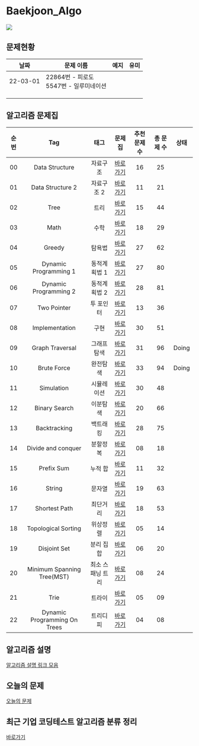 # Baekjoon_Algo

  <a href="https://github.com/tony9402/baekjoon#readme"><img src="https://img.shields.io/badge/문제 출처-%23F3708C?style=flat&logo=Git&logoColor=white"/></a>



## 문제현황

| 날짜     | 문제 이름                                   | 예지 | 유미 |
| -------- | ------------------------------------------- | ---- | ---- |
| 22-03-01 | 22864번 - 피로도<br />5547번 - 일루미네이션 |      |      |
|          |                                             |      |      |
|          |                                             |      |      |
|          |                                             |      |      |



## 알고리즘 문제집

| 순번 |             Tag              |       태그       |                   문제집                   | 추천 문제 수 | 총 문제 수 | 상태  |
| :--: | :--------------------------: | :--------------: | :----------------------------------------: | :----------: | :--------: | :---: |
|  00  |        Data Structure        |     자료구조     |        [바로가기](./data_structure)        |      16      |     25     |       |
|  01  |       Data Structure 2       |    자료구조 2    |       [바로가기](./data_structure2)        |      11      |     21     |       |
|  02  |             Tree             |       트리       |             [바로가기](./tree)             |      15      |     44     |       |
|  03  |             Math             |       수학       |             [바로가기](./math)             |      18      |     29     |       |
|  04  |            Greedy            |      탐욕법      |            [바로가기](./greedy)            |      27      |     62     |       |
|  05  |    Dynamic Programming 1     |   동적계획법 1   |    [바로가기](./dynamic_programming_1)     |      27      |     80     |       |
|  06  |    Dynamic Programming 2     |   동적계획법 2   |    [바로가기](./dynamic_programming_2)     |      28      |     81     |       |
|  07  |         Two Pointer          |    투 포인터     |         [바로가기](./two_pointer)          |      13      |     36     |       |
|  08  |        Implementation        |       구현       |        [바로가기](./implementation)        |      30      |     51     |       |
|  09  |       Graph Traversal        |   그래프 탐색    |       [바로가기](./graph_traversal)        |      31      |     96     | Doing |
|  10  |         Brute Force          |     완전탐색     |         [바로가기](./brute_force)          |      33      |     94     | Doing |
|  11  |          Simulation          |    시뮬레이션    |          [바로가기](./simulation)          |      30      |     48     |       |
|  12  |        Binary Search         |     이분탐색     |        [바로가기](./binary_search)         |      20      |     66     |       |
|  13  |         Backtracking         |     백트래킹     |         [바로가기](./backtracking)         |      28      |     75     |       |
|  14  |      Divide and conquer      |     분할정복     |      [바로가기](./divide_and_conquer)      |      08      |     18     |       |
|  15  |          Prefix Sum          |     누적 합      |          [바로가기](./prefix_sum)          |      11      |     32     |       |
|  16  |            String            |      문자열      |            [바로가기](./string)            |      19      |     63     |       |
|  17  |        Shortest Path         |     최단거리     |        [바로가기](./shortest_path)         |      18      |     53     |       |
|  18  |     Topological Sorting      |     위상정렬     |     [바로가기](./topological_sorting)      |      05      |     14     |       |
|  19  |         Disjoint Set         |    분리 집합     |         [바로가기](./disjoint_set)         |      06      |     20     |       |
|  20  |  Minimum Spanning Tree(MST)  | 최소 스패닝 트리 |    [바로가기](./minimum_spanning_tree)     |      08      |     24     |       |
|  21  |             Trie             |      트라이      |             [바로가기](./trie)             |      05      |     09     |       |
|  22  | Dynamic Programming On Trees |     트리디피     | [바로가기](./dynamic_programming_on_trees) |      04      |     08     |       |

 

## 알고리즘 설명

 [알고리즘 설명 링크 모음](./link_for_study.md) 



## 오늘의 문제

[오늘의 문제](https://github.com/tony9402/baekjoon/blob/main/picked.md)



## 최근 기업 코딩테스트 알고리즘 분류 정리

[바로가기](./CodingTest.md)



